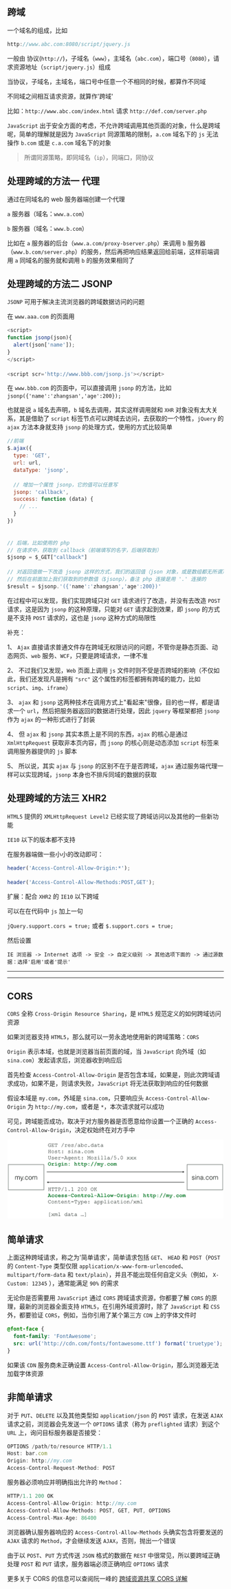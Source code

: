 ## 跨域

一个域名的组成，比如

```js
http://www.abc.com:8080/script/jquery.js
```

一般由 协议(`http://`)，子域名（`www`），主域名（`abc.com`），端口号（`8080`），请求资源地址（`script/jquery.js`）组成

当协议，子域名，主域名，端口号中任意一个不相同的时候，都算作不同域

不同域之间相互请求资源，就算作'跨域'

比如：`http://www.abc.com/index.html` 请求 `http://def.com/server.php`

`JavaScript` 出于安全方面的考虑，不允许跨域调用其他页面的对象，什么是跨域呢，简单的理解就是因为 `JavaScript` 同源策略的限制，`a.com` 域名下的 `js` 无法操作 `b.com` 或是 `c.a.com` 域名下的对象

> 所谓同源策略，即同域名（`ip`），同端口，同协议



## 处理跨域的方法一 代理

通过在同域名的 web 服务器端创建一个代理

`a` 服务器（域名：`www.a.com`）

`b` 服务器（域名：`www.b.com`）

比如在 `a` 服务器的后台（`www.a.com/proxy-bserver.php`）来调用 `b` 服务器（`www.b.com/server.php`）的服务，然后再把响应结果返回给前端，这样前端调用 `a` 同域名的服务就和调用 `b` 的服务效果相同了




## 处理跨域的方法二 JSONP

`JSONP` 可用于解决主流浏览器的跨域数据访问的问题

在 `www.aaa.com` 的页面用

```js
<script>
function jsonp(json){
  alert(json['name']);
}
</script>

<script scr='http://www.bbb.com/jsonp.js'></script>
```

在 `www.bbb.com` 的页面中，可以直接调用 `jsonp` 的方法，比如 `jsonp({'name':'zhangsan','age':200});`

也就是说 `a` 域名去声明，`b` 域名去调用，其实这样调用就和 `XHR` 对象没有太大关系，其是借助了 `script` 标签节点可以跨域去访问，去获取的一个特性，`jQuery` 的 `ajax` 方法本身就支持 `jsonp` 的处理方式，使用的方式比较简单

```js
//前端
$.ajax({
  type: 'GET',
  url: url,
  dataType: 'jsonp',

  // 增加一个属性 jsonp，它的值可以任意写
  jsonp: 'callback',
  success: function (data) {
    // ...
  }
})


// 后端，比如使用的 php
// 在请求中，获取到 callback（前端填写的名字，后端获取到）
$jsonp = $_GET["callback"]

// 对返回值做一下改造 jsonp 这样的方式，我们的返回值（json 对象，或是数组都无所谓）需要用 '()' 包裹起来
// 然后在前面加上我们获取到的参数值（$jsonp），备注 php 连接是用 '.' 连接的
$result = $jsonp.'({'name':'zhangsan','age':200})'
```

在过程中可以发现，我们实现跨域只对 `GET` 请求进行了改造，并没有去改造 `POST` 请求，这是因为 `jsonp` 的这种原理，只能对 `GET` 请求起到效果，即 `jsonp` 的方式是不支持 `POST` 请求的，这也是 `jsonp` 这种方式的局限性

补充：

1、 `Ajax` 直接请求普通文件存在跨域无权限访问的问题，不管你是静态页面、动态网页、`web` 服务、`WCF`，只要是跨域请求，一律不准

2、 不过我们又发现，`Web` 页面上调用 `js` 文件时则不受是否跨域的影响（不仅如此，我们还发现凡是拥有 `"src"` 这个属性的标签都拥有跨域的能力，比如 `script`、`img`、`iframe`）

3、 `ajax` 和 `jsonp` 这两种技术在调用方式上"看起来"很像，目的也一样，都是请求一个 `url`，然后把服务器返回的数据进行处理，因此 `jquery` 等框架都把 `jsonp` 作为 `ajax` 的一种形式进行了封装

4、 但 `ajax` 和 `jsonp` 其实本质上是不同的东西，`ajax` 的核心是通过 `XmlHttpRequest` 获取非本页内容，而 `jsonp` 的核心则是动态添加 `script` 标签来调用服务器提供的 `js` 脚本

5、 所以说，其实 `ajax` 与 `jsonp` 的区别不在于是否跨域，`ajax` 通过服务端代理一样可以实现跨域，`jsonp` 本身也不排斥同域的数据的获取


## 处理跨域的方法三 XHR2

`HTML5` 提供的 `XMLHttpRequest Level2` 已经实现了跨域访问以及其他的一些新功能

`IE10` 以下的版本都不支持

在服务器端做一些小小的改动即可：

```js
header('Access-Control-Allow-Origin:*');

header('Access-Control-Allow-Methods:POST,GET');
```

扩展：配合 `XHR2` 的 `IE10` 以下跨域

可以在在代码中 `js` 加上一句

`jQuery.support.cors = true;` 或者 `$.support.cors = true;`

然后设置 

```
IE 浏览器 -> Internet 选项 -> 安全 -> 自定义级别 -> 其他选项下面的 -> 通过源数据：选择'启用'或者'提示'
```







----

----




## CORS


`CORS` 全称 `Cross-Origin Resource Sharing`，是 `HTML5` 规范定义的如何跨域访问资源

如果浏览器支持 `HTML5`，那么就可以一劳永逸地使用新的跨域策略：`CORS`

`Origin` 表示本域，也就是浏览器当前页面的域，当 `JavaScript` 向外域（如 `sina.com`）发起请求后，浏览器收到响应后

首先检查 `Access-Control-Allow-Origin` 是否包含本域，如果是，则此次跨域请求成功，如果不是，则请求失败，`JavaScript` 将无法获取到响应的任何数据

假设本域是 `my.com`，外域是 `sina.com`，只要响应头 `Access-Control-Allow-Origin` 为 `http://my.com`，或者是 `*`，本次请求就可以成功

可见，跨域能否成功，取决于对方服务器是否愿意给你设置一个正确的 `Access-Control-Allow-Origin`，决定权始终在对方手中

![img](01.png)




## 简单请求

上面这种跨域请求，称之为'简单请求'，简单请求包括 `GET`、 `HEAD` 和 `POST`（`POST` 的 `Content-Type` 类型仅限 `application/x-www-form-urlencoded`、 `multipart/form-data` 和 `text/plain`），并且不能出现任何自定义头（例如， `X-Custom: 12345` ），通常能满足 `90%` 的需求

无论你是否需要用 `JavaScript` 通过 `CORS` 跨域请求资源，你都要了解 `CORS` 的原理，最新的浏览器全面支持 `HTML5`，在引用外域资源时，除了 `JavaScript` 和 `CSS` 外，都要验证 `CORS`，例如，当你引用了某个第三方 `CDN` 上的字体文件时

```css
@font-face {
  font-family: 'FontAwesome';
  src: url('http://cdn.com/fonts/fontawesome.ttf') format('truetype');
}
```

如果该 `CDN` 服务商未正确设置 `Access-Control-Allow-Origin`，那么浏览器无法加载字体资源



## 非简单请求

对于 `PUT`、`DELETE` 以及其他类型如 `application/json` 的 `POST` 请求，在发送 `AJAX` 请求之前，浏览器会先发送一个 `OPTIONS` 请求（称为 `preflighted` 请求）到这个 `URL` 上，询问目标服务器是否接受：

```js
OPTIONS /path/to/resource HTTP/1.1
Host: bar.com
Origin: http://my.com
Access-Control-Request-Method: POST
```

服务器必须响应并明确指出允许的 `Method`：

```js
HTTP/1.1 200 OK
Access-Control-Allow-Origin: http://my.com
Access-Control-Allow-Methods: POST, GET, PUT, OPTIONS
Access-Control-Max-Age: 86400
```

浏览器确认服务器响应的 `Access-Control-Allow-Methods` 头确实包含将要发送的 `AJAX` 请求的 `Method`，才会继续发送 `AJAX`，否则，抛出一个错误

由于以 `POST`、`PUT` 方式传送 `JSON` 格式的数据在 `REST` 中很常见，所以要跨域正确处理 `POST` 和 `PUT` 请求，服务器端必须正确响应 `OPTIONS` 请求

更多关于 CORS 的信息可以查阅阮一峰的 [跨域资源共享 CORS 详解](http://www.ruanyifeng.com/blog/2016/04/cors.html)